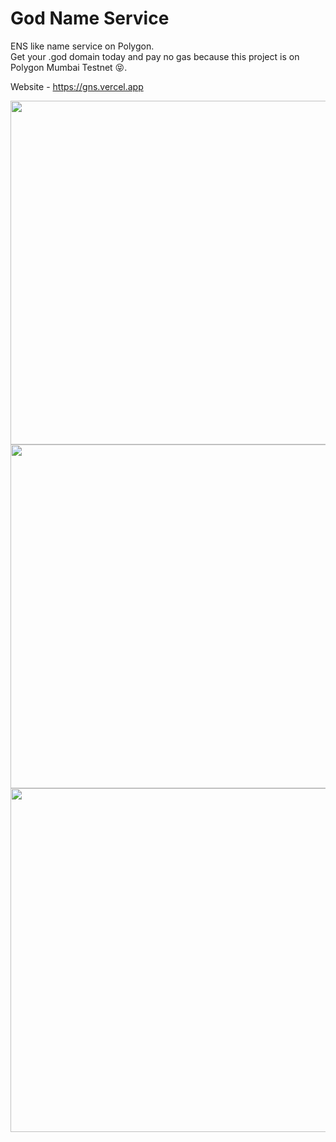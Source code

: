 # God Name Service

ENS like name service on Polygon.  
Get your .god domain today and pay no gas because this project is on Polygon Mumbai Testnet 😝.  

Website - https://gns.vercel.app  

<img src="https://user-images.githubusercontent.com/77715088/181426633-3609ce8c-00e2-4bbd-a2d4-b7070a307165.png" width="550">  

<img src="https://user-images.githubusercontent.com/77715088/181426884-68ab77c2-e4dd-4072-9a10-0ca3b64f3902.png" width="550">  

<img src="" width="550"> 
